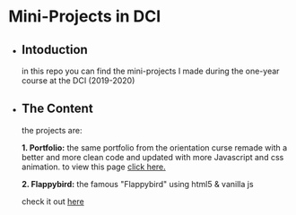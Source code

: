 # Mini-Projects in DCI

* ## Intoduction
  in this repo you can find the mini-projects I made during the one-year course at the DCI (2019-2020)


* ## The Content
  the projects are:
  
  **1. Portfolio:**
  the same portfolio from the orientation curse remade with a better and more clean code and updated with more Javascript and css animation.
  to view this page [click here.](https://tareq-almasri.github.io/mini-projects/portfolio/index.html)
  
  **2. Flappybird:**
  the famous "Flappybird" using html5 & vanilla js 
  
  check it out [here](https://tareq-almasri.github.io/mini-projects/flappybird/index.html)
